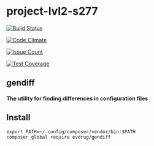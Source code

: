 # project-lvl2-s277

[![Build Status](https://travis-ci.org/evdrug/project-lvl2-s277.svg?branch=master)](https://travis-ci.org/evdrug/project-lvl2-s277)

[![Code Climate](https://codeclimate.com/github/evdrug/project-lvl2-s277/badges/gpa.svg)](https://codeclimate.com/github/evdrug/project-lvl2-s277)

[![Issue Count](https://codeclimate.com/github/evdrug/project-lvl2-s277/badges/issue_count.svg)](https://codeclimate.com/github/evdrug/project-lvl2-s277)

[![Test Coverage](https://codeclimate.com/github/evdrug/project-lvl2-s277/badges/coverage.svg)](https://codeclimate.com/github/evdrug/project-lvl2-s277/coverage)

## gendiff ##

#### The utility for finding differences in configuration files ####

## Install ##
    export PATH=~/.config/composer/vendor/bin:$PATH
    composer global require evdrug/gendiff
